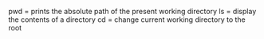 pwd = prints the absolute path of the present working directory
ls = display the contents of a directory
cd = change current working directory to the root
